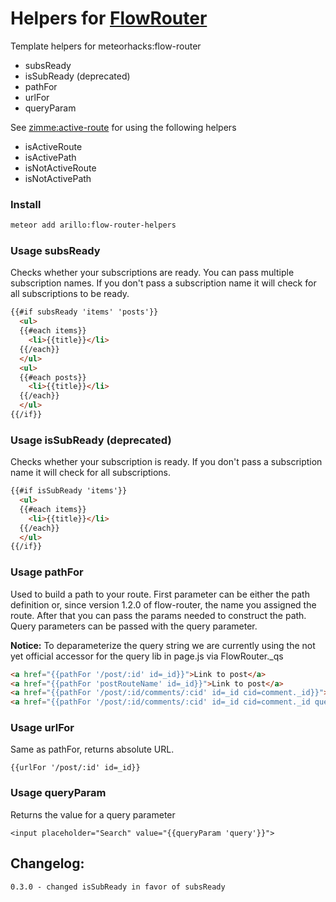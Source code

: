# Helpers for [FlowRouter](https://github.com/meteorhacks/flow-router/)

Template helpers for meteorhacks:flow-router

- subsReady
- isSubReady (deprecated)
- pathFor
- urlFor
- queryParam

See [zimme:active-route](https://github.com/zimme/meteor-active-route) for using the following helpers

- isActiveRoute
- isActivePath
- isNotActiveRoute
- isNotActivePath


### Install
```sh
meteor add arillo:flow-router-helpers
```


### Usage subsReady

Checks whether your subscriptions are ready. You can pass multiple subscription names. If you don't pass a subscription name it will check for all subscriptions to be ready.

```html
{{#if subsReady 'items' 'posts'}}
  <ul>
  {{#each items}}
    <li>{{title}}</li>
  {{/each}}
  </ul>
  <ul>
  {{#each posts}}
    <li>{{title}}</li>
  {{/each}}
  </ul>
{{/if}}
```

### Usage isSubReady (deprecated)

Checks whether your subscription is ready. If you don't pass a subscription name it will check for all subscriptions.

```html
{{#if isSubReady 'items'}}
  <ul>
  {{#each items}}
    <li>{{title}}</li>
  {{/each}}
  </ul>
{{/if}}
```

### Usage pathFor

Used to build a path to your route. First parameter can be either the path definition or, since version 1.2.0 of flow-router, the name you assigned the route. After that you can pass the params needed to construct the path. Query parameters can be passed with the query parameter.

__Notice:__ To deparameterize the query string we are currently using the not yet official accessor for the query lib in page.js via FlowRouter._qs

```html
<a href="{{pathFor '/post/:id' id=_id}}">Link to post</a>
<a href="{{pathFor 'postRouteName' id=_id}}">Link to post</a>
<a href="{{pathFor '/post/:id/comments/:cid' id=_id cid=comment._id}}">Link to comment in post</a>
<a href="{{pathFor '/post/:id/comments/:cid' id=_id cid=comment._id query='back=yes&more=true'}}">Link to comment in post with query params</a>
```

### Usage urlFor

Same as pathFor, returns absolute URL.

```
{{urlFor '/post/:id' id=_id}}
```

### Usage queryParam

Returns the value for a query parameter

```
<input placeholder="Search" value="{{queryParam 'query'}}">
```

## Changelog:
    
    0.3.0 - changed isSubReady in favor of subsReady
